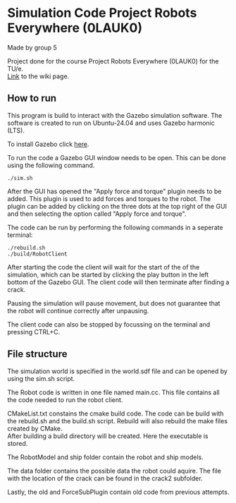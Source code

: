 # Simulation Code Project Robots Everywhere (0LAUK0)
Made by group 5  

Project done for the course Project Robots Everywhere (0LAUK0) for the TU/e.  
[Link](https://dsdwiki.wtb.tue.nl/wiki/PRE2024_3_Group5) to the wiki page.  

## How to run
This program is build to interact with the Gazebo simulation software.
The software is created to run on Ubuntu-24.04 and uses Gazebo harmonic (LTS).  

To install Gazebo click [here](https://gazebosim.org/docs/harmonic/getstarted/).  

To run the code a Gazebo GUI window needs to be open. This can be done using the following command.  
```
./sim.sh
```
After the GUI has opened the "Apply force and torque" plugin needs to be added. This plugin is used to add forces and torques to the robot.
The plugin can be added by clicking on the three dots at the top right of the GUI and then selecting the option called "Apply force and torque".  

The code can be run by performing the following commands in a seperate terminal:
```
./rebuild.sh
./build/RobotClient
```

After starting the code the client will wait for the start of the of the simulation, which can be started by clicking the play button in the left bottom of the Gazebo GUI.
The client code will then terminate after finding a crack.  

Pausing the simulation will pause movement, but does not guarantee that the robot will continue correctly after unpausing.  

The client code can also be stopped by focussing on the terminal and pressing CTRL+C.

## File structure
The simulation world is specified in the world.sdf file and can be opened by using the sim.sh script.  

The Robot code is written in one file named main.cc. This file contains all the code needed to run the robot client.  

CMakeList.txt constains the cmake build code. The code can be build with the rebuild.sh and the build.sh script. Rebuild will also rebuild the make files created by CMake.  
After building a build directory will be created. Here the executable is stored.  

The RobotModel and ship folder contain the robot and ship models.  

The data folder contains the possible data the robot could aquire. The file with the location of the crack can be found in the crack2 subfolder.  

Lastly, the old and ForceSubPlugin contain old code from previous attempts.


